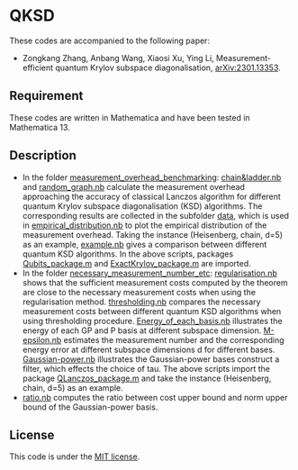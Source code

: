 # QKSD
These codes are accompanied to the following paper:

  * Zongkang Zhang, Anbang Wang, Xiaosi Xu, Ying Li, Measurement-efficient quantum Krylov subspace diagonalisation, [arXiv:2301.13353](https://arxiv.org/abs/2301.13353).

## Requirement
These codes are written in Mathematica and have been tested in Mathematica 13. 

## Description
  * In the folder [measurement_overhead_benchmarking](https://github.com/ZongkangZhang/QKSD/tree/main/measurement_overhead_benchmarking): [chain&ladder.nb](https://github.com/ZongkangZhang/QKSD/blob/main/measurement_overhead_benchmarking/chain%26ladder.nb) and [random_graph.nb](https://github.com/ZongkangZhang/QKSD/blob/main/measurement_overhead_benchmarking/random_graph.nb) calculate the measurement overhead approaching the accuracy of classical Lanczos algorithm for different quantum Krylov subspace diagonalisation (KSD) algorithms. The corresponding results are collected in the subfolder [data](https://github.com/ZongkangZhang/QKSD/tree/main/measurement_overhead_benchmarking/data), which is used in [empirical_distribution.nb](https://github.com/ZongkangZhang/QKSD/blob/main/measurement_overhead_benchmarking/empirical_distribution.nb) to plot the empirical distribution of the measurement overhead. Taking the instance (Heisenberg, chain, d=5) as an example, [example.nb](https://github.com/ZongkangZhang/QKSD/blob/main/measurement_overhead_benchmarking/example.nb) gives a comparison between different quantum KSD algorithms. In the above scripts, packages [Qubits_package.m](https://github.com/ZongkangZhang/QKSD/blob/main/measurement_overhead_benchmarking/Qubits_package.m) and [ExactKrylov_package.m](https://github.com/ZongkangZhang/QKSD/blob/main/measurement_overhead_benchmarking/ExactKrylov_package.m) are imported.
  * In the folder [necessary_measurement_number_etc](https://github.com/ZongkangZhang/QKSD/tree/main/necessary_measurement_number_etc): [regularisation.nb](https://github.com/ZongkangZhang/QKSD/blob/main/necessary_measurement_number_etc/regularisation.nb) shows that the sufficient measurement costs computed by the theorem are close to the necessary measurement costs when using the regularisation method. [thresholding.nb](https://github.com/ZongkangZhang/QKSD/blob/main/necessary_measurement_number_etc/thresholding.nb) compares the necessary measurement costs between different quantum KSD algorithms when using thresholding procedure. [Energy_of_each_basis.nb](https://github.com/ZongkangZhang/QKSD/blob/main/necessary_measurement_number_etc/Energy_of_each_basis.nb) illustrates the energy of each GP and P basis at different subspace dimension. [M-epsilon.nb](https://github.com/ZongkangZhang/QKSD/blob/main/necessary_measurement_number_etc/M-epsilon.nb) estimates the measurement number and the corresponding energy error at different subspace dimensions d for different bases. [Gaussian-power.nb](https://github.com/ZongkangZhang/QKSD/blob/main/necessary_measurement_number_etc/Gaussian-power.nb) illustrates the Gaussian-power bases construct a filter, which effects the choice of tau. The above scripts import the package [QLanczos_package.m](https://github.com/ZongkangZhang/QKSD/blob/main/necessary_measurement_number_etc/QLanczos_package.m) and take the instance (Heisenberg, chain, d=5) as an example.
  * [ratio.nb](https://github.com/ZongkangZhang/QKSD/blob/main/ratio.nb) computes the ratio between cost upper bound and norm upper bound of the Gaussian-power basis.

## License
This code is under the [MIT license](https://opensource.org/licenses/MIT).
